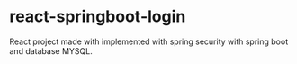 # react-springboot-login
React project made with implemented with spring security with spring boot and database MYSQL.
